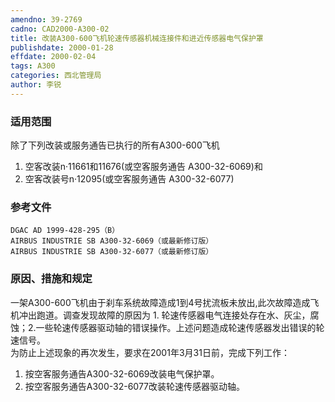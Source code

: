 ```yaml
---
amendno: 39-2769  
cadno: CAD2000-A300-02  
title: 改装A300-600飞机轮速传感器机械连接件和进近传感器电气保护罩  
publishdate: 2000-01-28  
effdate: 2000-02-04  
tags: A300  
categories: 西北管理局  
author: 李锐  
---
```

  
### 适用范围  
除了下列改装或服务通告已执行的所有A300-600飞机
1. 空客改装n·11661和11676(或空客服务通告 A300-32-6069)和
2. 空客改装号n·12095(或空客服务通告 A300-32-6077)  
  
<!--more-->  
### 参考文件  
    DGAC AD 1999-428-295（B）  
    AIRBUS INDUSTRIE SB A300-32-6069（或最新修订版）  
    AIRBUS INDUSTRIE SB A300-32-6077（或最新修订版）  
  
### 原因、措施和规定  
一架A300-600飞机由于刹车系统故障造成1到4号扰流板未放出,此次故障造成飞机冲出跑道。调查发现故障的原因为 1. 轮速传感器电气连接处存在水、灰尘，腐蚀；2.一些轮速传感器驱动轴的错误操作。上述问题造成轮速传感器发出错误的轮速信号。  
    为防止上述现象的再次发生，要求在2001年3月31日前，完成下列工作：  
1. 按空客服务通告A300-32-6069改装电气保护罩。  
2. 按空客服务通告A300-32-6077改装轮速传感器驱动轴。  
  
  
